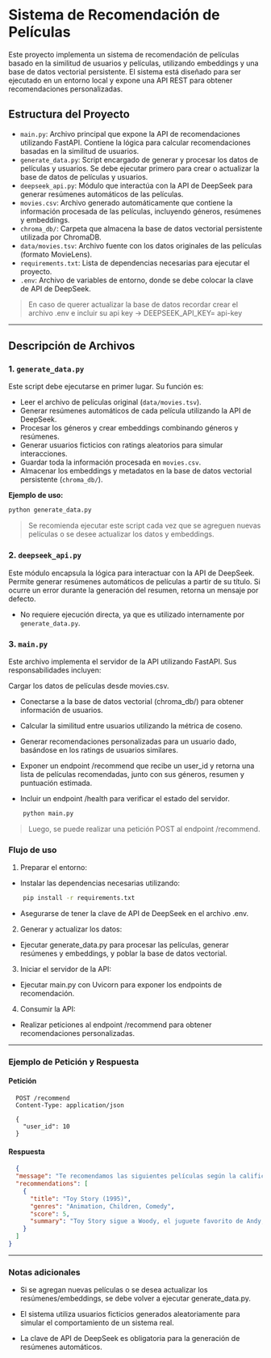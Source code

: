 # Sistema de Recomendación de Películas

Este proyecto implementa un sistema de recomendación de películas basado en la similitud de usuarios y películas, utilizando embeddings y una base de datos vectorial persistente. El sistema está diseñado para ser ejecutado en un entorno local y expone una API REST para obtener recomendaciones personalizadas.

## Estructura del Proyecto

- `main.py`: Archivo principal que expone la API de recomendaciones utilizando FastAPI. Contiene la lógica para calcular recomendaciones basadas en la similitud de usuarios.
- `generate_data.py`: Script encargado de generar y procesar los datos de películas y usuarios. Se debe ejecutar primero para crear o actualizar la base de datos de películas y usuarios.
- `deepseek_api.py`: Módulo que interactúa con la API de DeepSeek para generar resúmenes automáticos de las películas.
- `movies.csv`: Archivo generado automáticamente que contiene la información procesada de las películas, incluyendo géneros, resúmenes y embeddings.
- `chroma_db/`: Carpeta que almacena la base de datos vectorial persistente utilizada por ChromaDB.
- `data/movies.tsv`: Archivo fuente con los datos originales de las películas (formato MovieLens).
- `requirements.txt`: Lista de dependencias necesarias para ejecutar el proyecto.
- `.env`: Archivo de variables de entorno, donde se debe colocar la clave de API de DeepSeek.
> En caso de querer actualizar la base de datos recordar crear el archivo .env e incluir su api key -> DEEPSEEK_API_KEY= api-key

---

## Descripción de Archivos

### 1. `generate_data.py`

Este script debe ejecutarse en primer lugar. Su función es:

- Leer el archivo de películas original (`data/movies.tsv`).
- Generar resúmenes automáticos de cada película utilizando la API de DeepSeek.
- Procesar los géneros y crear embeddings combinando géneros y resúmenes.
- Generar usuarios ficticios con ratings aleatorios para simular interacciones.
- Guardar toda la información procesada en `movies.csv`.
- Almacenar los embeddings y metadatos en la base de datos vectorial persistente (`chroma_db/`).

**Ejemplo de uso:**

```bash
python generate_data.py
```
  > Se recomienda ejecutar este script cada vez que se agreguen nuevas películas o se desee actualizar los datos y embeddings.

### 2. `deepseek_api.py` 
Este módulo encapsula la lógica para interactuar con la API de DeepSeek. Permite generar resúmenes automáticos de películas a partir de su título. Si ocurre un error durante la generación del resumen, retorna un mensaje por defecto.
-  No requiere ejecución directa, ya que es utilizado internamente por `generate_data.py`.

### 3. `main.py`
Este archivo implementa el servidor de la API utilizando FastAPI. Sus responsabilidades incluyen:

Cargar los datos de películas desde movies.csv.

- Conectarse a la base de datos vectorial (chroma_db/) para obtener información de usuarios.

- Calcular la similitud entre usuarios utilizando la métrica de coseno.

- Generar recomendaciones personalizadas para un usuario dado, basándose en los ratings de usuarios similares.

- Exponer un endpoint /recommend que recibe un user_id y retorna una lista de películas recomendadas, junto con sus géneros, resumen y puntuación estimada.

- Incluir un endpoint /health para verificar el estado del servidor.

```bash
    python main.py
```
  > Luego, se puede realizar una petición POST al endpoint /recommend.

### Flujo de uso
1. Preparar el entorno:

  - Instalar las dependencias necesarias utilizando:

```bash
    pip install -r requirements.txt
```
  - Asegurarse de tener la clave de API de DeepSeek en el archivo .env.

2. Generar y actualizar los datos:

  - Ejecutar generate_data.py para procesar las películas, generar resúmenes y embeddings, y poblar la base de datos vectorial.

3. Iniciar el servidor de la API:

  - Ejecutar main.py con Uvicorn para exponer los endpoints de recomendación.

4. Consumir la API:

  - Realizar peticiones al endpoint /recommend para obtener recomendaciones personalizadas.
---
### Ejemplo de Petición y Respuesta
  #### Petición
  ``` http
    POST /recommend
    Content-Type: application/json
    
    {
      "user_id": 10
    }
```
  #### Respuesta
  ``` json
    {
    "message": "Te recomendamos las siguientes películas según la calificación de usuarios similares:",
    "recommendations": [
      {
        "title": "Toy Story (1995)",
        "genres": "Animation, Children, Comedy",
        "score": 5,
        "summary": "Toy Story sigue a Woody, el juguete favorito de Andy, cuyo liderazgo se ve amenazado con la llegada del nuevo y moderno Buzz Lightyear, llevándolos a una aventura llena de rivalidad, amistad y descubrimientos."
      }
    ]
  }
```
---
### Notas adicionales

 - Si se agregan nuevas películas o se desea actualizar los resúmenes/embeddings, se debe volver a ejecutar generate_data.py.
  
 - El sistema utiliza usuarios ficticios generados aleatoriamente para simular el comportamiento de un sistema real.
  
 - La clave de API de DeepSeek es obligatoria para la generación de resúmenes automáticos.


